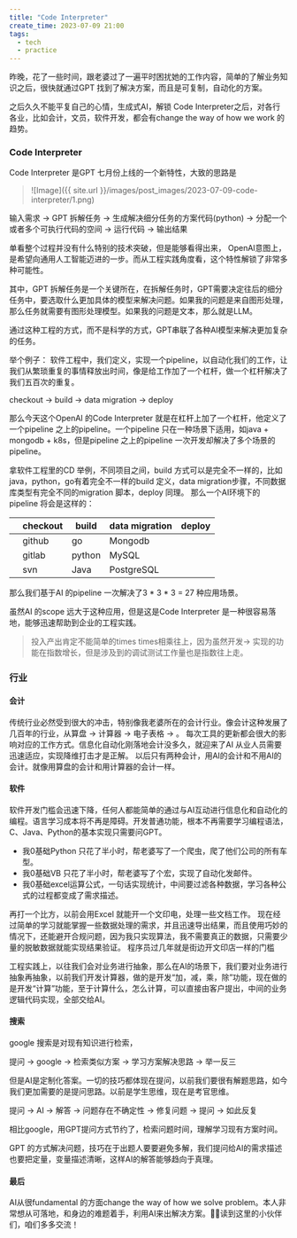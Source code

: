 ```yaml
---
title: "Code Interpreter"
create_time: 2023-07-09 21:00
tags:
  - tech
  - practice
---
```


昨晚，花了一些时间，跟老婆过了一遍平时困扰她的工作内容，简单的了解业务知识之后，很快就通过GPT 找到了解决方案，而且是可复制，自动化的方案。

之后久久不能平复自己的心情，生成式AI，解锁 Code Interpreter之后，对各行各业，比如会计，文员，软件开发，都会有change the way of how we work 的趋势。

### Code Interpreter
Code Interpreter 是GPT 七月份上线的一个新特性，大致的思路是

> ![Image]({{ site.url }}/images/post_images/2023-07-09-code-interpreter/1.png)

输入需求 -> GPT 拆解任务 -> 生成解决细分任务的方案代码(python) -> 分配一个或者多个可执行代码的空间 -> 运行代码 -> 输出结果

单看整个过程并没有什么特别的技术突破，但是能够看得出来， OpenAI意图上，是希望向通用人工智能迈进的一步。而从工程实践角度看，这个特性解锁了非常多种可能性。

其中，GPT 拆解任务是一个关键所在，在拆解任务时，GPT需要决定往后的细分任务中，要选取什么更加具体的模型来解决问题。如果我的问题是来自图形处理，那么任务就需要有图形处理模型。如果我的问题是文本，那么就是LLM。

通过这种工程的方式，而不是科学的方式，GPT串联了各种AI模型来解决更加复杂的任务。

举个例子：
软件工程中，我们定义，实现一个pipeline，以自动化我们的工作，让我们从繁琐重复的事情释放出时间，像是给工作加了一个杠杆，做一个杠杆解决了我们五百次的重复。

checkout -> build -> data migration -> deploy

那么今天这个OpenAI 的Code Interpreter 就是在杠杆上加了一个杠杆，他定义了一个pipeline 之上的pipeline。一个pipeline 只在一种场景下适用，如java + mongodb + k8s，但是pipeline 之上的pipeline 一次开发却解决了多个场景的pipeline。

拿软件工程里的CD 举例，不同项目之间，build 方式可以是完全不一样的，比如java，python，go有着完全不一样的build 定义，data migration步骤，不同数据库类型有完全不同的migration 脚本，deploy 同理。
那么一个AI环境下的pipeline 将会是这样的：

|  | checkout | build  | data migration | deploy |
|--|----------|--------|----------------|--------|
|  | github   | go     | Mongodb        |        |
|  | gitlab   | python | MySQL          |        |
|  | svn      | Java   | PostgreSQL     |        |

那么我们基于AI 的pipeline 一次解决了3 * 3 * 3 = 27 种应用场景。

虽然AI 的scope 远大于这种应用，但是这是Code Interpreter 是一种很容易落地，能够迅速帮助到企业的工程实践。

> 投入产出肯定不能简单的times times相乘往上，因为虽然开发-> 实现的功能在指数增长，但是涉及到的调试测试工作量也是指数往上走。

### 行业

#### 会计
传统行业必然受到很大的冲击，特别像我老婆所在的会计行业。像会计这种发展了几百年的行业，从算盘 -> 计算器 -> 电子表格 -> 。
每次工具的更新都会很大的影响对应的工作方式。信息化自动化刚落地会计没多久，就迎来了AI 从业人员需要迅速适应，实现降维打击才是正解。
以后只有两种会计，用AI的会计和不用AI的会计。就像用算盘的会计和用计算器的会计一样。

#### 软件
软件开发门槛会迅速下降，任何人都能简单的通过与AI互动进行信息化和自动化的编程。语言学习成本将不再是障碍。开发普通功能，根本不再需要学习编程语法，C、Java、Python的基本实现只需要问GPT。
- 我0基础Python 只花了半小时，帮老婆写了一个爬虫，爬了他们公司的所有车型。
- 我0基础VB 只花了半小时，帮老婆写了个宏，实现了自动化发邮件。
- 我0基础excel运算公式，一句话实现统计，中间要过滤各种数据，学习各种公式的过程都变成了需求描述。

再打一个比方，以前会用Excel 就能开一个文印电，处理一些文档工作。
现在经过简单的学习就能掌握一些数据处理的需求，并且迅速导出结果，而且使用巧妙的情况下，还能避开合规问题，因为我只实现算法，我不需要真正的数据，只需要少量的脱敏数据就能实现结果验证。
程序员过几年就是街边开文印店一样的门槛

工程实践上，以往我们会对业务进行抽象，那么在AI的场景下，我们要对业务进行抽象再抽象，以前我们开发计算器，做的是开发“加，减，乘，除”功能，现在做的是开发“计算”功能，至于计算什么，怎么计算，可以直接由客户提出，中间的业务逻辑代码实现，全部交给AI。

#### 搜索

google 搜索是对现有知识进行检索，

提问 -> google -> 检索类似方案 -> 学习方案解决思路 -> 举一反三

但是AI是定制化答案。一切的技巧都体现在提问，以前我们要很有解题思路，如今我们更加需要的是提问思路。以前是学生思维，现在是考官思维。

提问 -> AI -> 解答 -> 问题存在不确定性 -> 修复问题 -> 提问 -> 如此反复

相比google，用GPT提问方式节约了，检索问题时间，理解学习现有方案时间。

GPT 的方式解决问题，技巧在于出题人要要避免多解，我们提问给AI的需求描述也要把定量，变量描述清晰，这样AI的解答能够趋向于真理。

#### 最后
AI从很fundamental 的方面change the way of how we solve problem。本人非常想从可落地，和身边的难题着手，利用AI来出解决方案。🙆‍♂️读到这里的小伙伴们，咱们多多交流！

